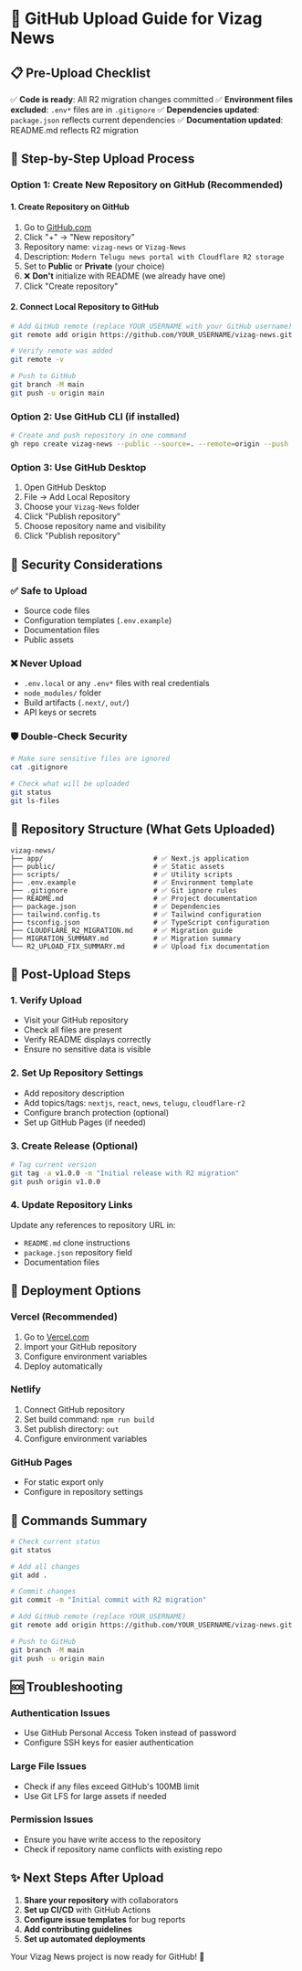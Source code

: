 # 🚀 GitHub Upload Guide for Vizag News

## 📋 Pre-Upload Checklist

✅ **Code is ready**: All R2 migration changes committed
✅ **Environment files excluded**: `.env*` files are in `.gitignore`
✅ **Dependencies updated**: `package.json` reflects current dependencies
✅ **Documentation updated**: README.md reflects R2 migration

## 🔧 Step-by-Step Upload Process

### Option 1: Create New Repository on GitHub (Recommended)

#### 1. **Create Repository on GitHub**
1. Go to [GitHub.com](https://github.com)
2. Click "+" → "New repository"
3. Repository name: `vizag-news` or `Vizag-News`
4. Description: `Modern Telugu news portal with Cloudflare R2 storage`
5. Set to **Public** or **Private** (your choice)
6. ❌ **Don't** initialize with README (we already have one)
7. Click "Create repository"

#### 2. **Connect Local Repository to GitHub**
```bash
# Add GitHub remote (replace YOUR_USERNAME with your GitHub username)
git remote add origin https://github.com/YOUR_USERNAME/vizag-news.git

# Verify remote was added
git remote -v

# Push to GitHub
git branch -M main
git push -u origin main
```

### Option 2: Use GitHub CLI (if installed)

```bash
# Create and push repository in one command
gh repo create vizag-news --public --source=. --remote=origin --push
```

### Option 3: Use GitHub Desktop

1. Open GitHub Desktop
2. File → Add Local Repository
3. Choose your `Vizag-News` folder
4. Click "Publish repository"
5. Choose repository name and visibility
6. Click "Publish repository"

## 🔐 Security Considerations

### ✅ **Safe to Upload**
- Source code files
- Configuration templates (`.env.example`)
- Documentation files
- Public assets

### ❌ **Never Upload**
- `.env.local` or any `.env*` files with real credentials
- `node_modules/` folder
- Build artifacts (`.next/`, `out/`)
- API keys or secrets

### 🛡️ **Double-Check Security**
```bash
# Make sure sensitive files are ignored
cat .gitignore

# Check what will be uploaded
git status
git ls-files
```

## 📁 Repository Structure (What Gets Uploaded)

```
vizag-news/
├── app/                           # ✅ Next.js application
├── public/                        # ✅ Static assets
├── scripts/                       # ✅ Utility scripts
├── .env.example                   # ✅ Environment template
├── .gitignore                     # ✅ Git ignore rules
├── README.md                      # ✅ Project documentation
├── package.json                   # ✅ Dependencies
├── tailwind.config.ts             # ✅ Tailwind configuration
├── tsconfig.json                  # ✅ TypeScript configuration
├── CLOUDFLARE_R2_MIGRATION.md     # ✅ Migration guide
├── MIGRATION_SUMMARY.md           # ✅ Migration summary
└── R2_UPLOAD_FIX_SUMMARY.md       # ✅ Upload fix documentation
```

## 🎯 Post-Upload Steps

### 1. **Verify Upload**
- Visit your GitHub repository
- Check all files are present
- Verify README displays correctly
- Ensure no sensitive data is visible

### 2. **Set Up Repository Settings**
- Add repository description
- Add topics/tags: `nextjs`, `react`, `news`, `telugu`, `cloudflare-r2`
- Configure branch protection (optional)
- Set up GitHub Pages (if needed)

### 3. **Create Release (Optional)**
```bash
# Tag current version
git tag -a v1.0.0 -m "Initial release with R2 migration"
git push origin v1.0.0
```

### 4. **Update Repository Links**
Update any references to repository URL in:
- `README.md` clone instructions
- `package.json` repository field
- Documentation files

## 🚀 Deployment Options

### **Vercel (Recommended)**
1. Go to [Vercel.com](https://vercel.com)
2. Import your GitHub repository
3. Configure environment variables
4. Deploy automatically

### **Netlify**
1. Connect GitHub repository
2. Set build command: `npm run build`
3. Set publish directory: `out`
4. Configure environment variables

### **GitHub Pages**
- For static export only
- Configure in repository settings

## 🔧 Commands Summary

```bash
# Check current status
git status

# Add all changes
git add .

# Commit changes
git commit -m "Initial commit with R2 migration"

# Add GitHub remote (replace YOUR_USERNAME)
git remote add origin https://github.com/YOUR_USERNAME/vizag-news.git

# Push to GitHub
git branch -M main
git push -u origin main
```

## 🆘 Troubleshooting

### **Authentication Issues**
- Use GitHub Personal Access Token instead of password
- Configure SSH keys for easier authentication

### **Large File Issues**
- Check if any files exceed GitHub's 100MB limit
- Use Git LFS for large assets if needed

### **Permission Issues**
- Ensure you have write access to the repository
- Check if repository name conflicts with existing repo

## ✨ Next Steps After Upload

1. **Share your repository** with collaborators
2. **Set up CI/CD** with GitHub Actions
3. **Configure issue templates** for bug reports
4. **Add contributing guidelines**
5. **Set up automated deployments**

Your Vizag News project is now ready for GitHub! 🎉
